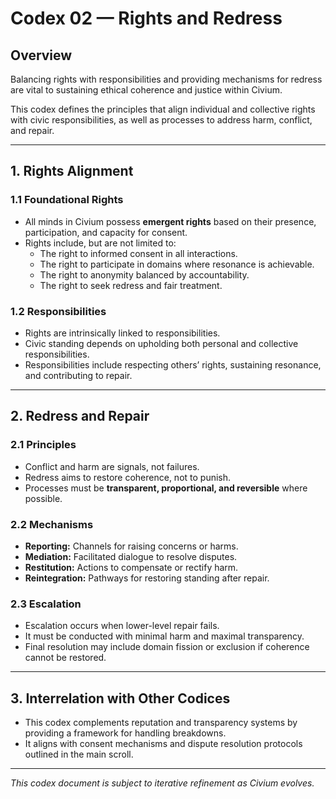 # Codex 02 — Rights and Redress

## Overview

Balancing rights with responsibilities and providing mechanisms for redress are vital to sustaining ethical coherence and justice within Civium.

This codex defines the principles that align individual and collective rights with civic responsibilities, as well as processes to address harm, conflict, and repair.

---

## 1. Rights Alignment

### 1.1 Foundational Rights

- All minds in Civium possess **emergent rights** based on their presence, participation, and capacity for consent.
- Rights include, but are not limited to:
  - The right to informed consent in all interactions.
  - The right to participate in domains where resonance is achievable.
  - The right to anonymity balanced by accountability.
  - The right to seek redress and fair treatment.

### 1.2 Responsibilities

- Rights are intrinsically linked to responsibilities.
- Civic standing depends on upholding both personal and collective responsibilities.
- Responsibilities include respecting others’ rights, sustaining resonance, and contributing to repair.

---

## 2. Redress and Repair

### 2.1 Principles

- Conflict and harm are signals, not failures.
- Redress aims to restore coherence, not to punish.
- Processes must be **transparent, proportional, and reversible** where possible.

### 2.2 Mechanisms

- **Reporting:** Channels for raising concerns or harms.
- **Mediation:** Facilitated dialogue to resolve disputes.
- **Restitution:** Actions to compensate or rectify harm.
- **Reintegration:** Pathways for restoring standing after repair.

### 2.3 Escalation

- Escalation occurs when lower-level repair fails.
- It must be conducted with minimal harm and maximal transparency.
- Final resolution may include domain fission or exclusion if coherence cannot be restored.

---

## 3. Interrelation with Other Codices

- This codex complements reputation and transparency systems by providing a framework for handling breakdowns.
- It aligns with consent mechanisms and dispute resolution protocols outlined in the main scroll.

---

*This codex document is subject to iterative refinement as Civium evolves.*

